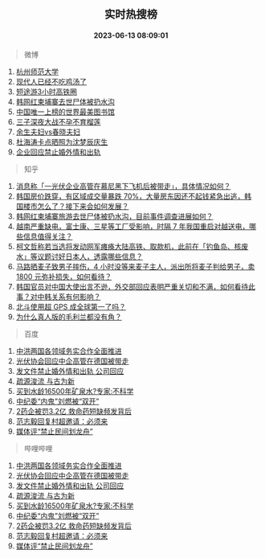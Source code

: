 <div align="center"><h2>实时热搜榜</h2><h4>2023-06-13 08:09:01</h4></div>

> 微博  

1. [杭州师范大学](https://s.weibo.com/weibo?q=%E6%9D%AD%E5%B7%9E%E5%B8%88%E8%8C%83%E5%A4%A7%E5%AD%A6&t=31&band_rank=1&Refer=top)<br />
2. [现代人已经不吃鸡汤了](https://s.weibo.com/weibo?q=%E7%8E%B0%E4%BB%A3%E4%BA%BA%E5%B7%B2%E7%BB%8F%E4%B8%8D%E5%90%83%E9%B8%A1%E6%B1%A4%E4%BA%86&t=31&band_rank=2&Refer=top)<br />
3. [短途游3小时高铁圈](https://s.weibo.com/weibo?q=%23%E7%9F%AD%E9%80%94%E6%B8%B83%E5%B0%8F%E6%97%B6%E9%AB%98%E9%93%81%E5%9C%88%23&t=31&band_rank=3&Refer=top)<br />
4. [韩网红柬埔寨去世尸体被扔水沟](https://s.weibo.com/weibo?q=%23%E9%9F%A9%E7%BD%91%E7%BA%A2%E6%9F%AC%E5%9F%94%E5%AF%A8%E5%8E%BB%E4%B8%96%E5%B0%B8%E4%BD%93%E8%A2%AB%E6%89%94%E6%B0%B4%E6%B2%9F%23&t=31&band_rank=4&Refer=top)<br />
5. [中国唯一上榜的世界最美图书馆](https://s.weibo.com/weibo?q=%23%E4%B8%AD%E5%9B%BD%E5%94%AF%E4%B8%80%E4%B8%8A%E6%A6%9C%E7%9A%84%E4%B8%96%E7%95%8C%E6%9C%80%E7%BE%8E%E5%9B%BE%E4%B9%A6%E9%A6%86%23&t=31&band_rank=5&Refer=top)<br />
6. [三子深夜大战不孕不育榴莲](https://s.weibo.com/weibo?q=%E4%B8%89%E5%AD%90%E6%B7%B1%E5%A4%9C%E5%A4%A7%E6%88%98%E4%B8%8D%E5%AD%95%E4%B8%8D%E8%82%B2%E6%A6%B4%E8%8E%B2&t=31&band_rank=6&Refer=top)<br />
7. [余生夫妇vs春晓夫妇](https://s.weibo.com/weibo?q=%23%E4%BD%99%E7%94%9F%E5%A4%AB%E5%A6%87vs%E6%98%A5%E6%99%93%E5%A4%AB%E5%A6%87%23&t=31&band_rank=7&Refer=top)<br />
8. [杜海涛卡点晒照为沈梦辰庆生](https://s.weibo.com/weibo?q=%23%E6%9D%9C%E6%B5%B7%E6%B6%9B%E5%8D%A1%E7%82%B9%E6%99%92%E7%85%A7%E4%B8%BA%E6%B2%88%E6%A2%A6%E8%BE%B0%E5%BA%86%E7%94%9F%23&t=31&band_rank=8&Refer=top)<br />
9. [企业回应禁止婚外情和出轨](https://s.weibo.com/weibo?q=%23%E4%BC%81%E4%B8%9A%E5%9B%9E%E5%BA%94%E7%A6%81%E6%AD%A2%E5%A9%9A%E5%A4%96%E6%83%85%E5%92%8C%E5%87%BA%E8%BD%A8%23&t=31&band_rank=9&Refer=top)<br />

> 知乎  

1. [消息称「一光伏企业高管在慕尼黑下飞机后被带走」，具体情况如何？](https://www.zhihu.com/question/606222429)<br />
2. [韩国房价跌穿，有区域成交量暴跌 70%，大量房东因还不起钱紧急出逃，韩国楼市怎么了？接下来会如何发展？](https://www.zhihu.com/question/606122248)<br />
3. [韩网红柬埔寨旅游去世尸体被扔水沟，目前事件调查进展如何？](https://www.zhihu.com/question/606229094)<br />
4. [越南严重缺电，富士康、三星等工厂受影响，时隔 7 年我国重启对越送电，哪些信息值得关注？](https://www.zhihu.com/question/606164349)<br />
5. [柯文哲称若当选将发动网军瘫痪大陆高铁、取款机，此前在「钓鱼岛、核废水」等议题讨好日本人，透露哪些信息？](https://www.zhihu.com/question/606148038)<br />
6. [马路晒麦子致男子摔伤，4 小时没等来麦子主人，派出所将麦子判给男子，卖 1800 元弥补损失，如何看待？](https://www.zhihu.com/question/606075840)<br />
7. [韩国官员对中国大使出言不逊，外交部回应表明严重关切和不满，如何看待此事？对中韩关系有何影响？](https://www.zhihu.com/question/606182202)<br />
8. [北斗使用超 GPS 成全球第一了吗？](https://www.zhihu.com/question/601916149)<br />
9. [为什么真人版的毛利兰都没有角？](https://www.zhihu.com/question/286452082)<br />

> 百度  

1. [中洪两国各领域务实合作全面推进](https://www.baidu.com/s?wd=%E4%B8%AD%E6%B4%AA%E4%B8%A4%E5%9B%BD%E5%90%84%E9%A2%86%E5%9F%9F%E5%8A%A1%E5%AE%9E%E5%90%88%E4%BD%9C%E5%85%A8%E9%9D%A2%E6%8E%A8%E8%BF%9B&sa=fyb_news&rsv_dl=fyb_news)<br />
2. [光伏协会回应中企高管在德国被带走](https://www.baidu.com/s?wd=%E5%85%89%E4%BC%8F%E5%8D%8F%E4%BC%9A%E5%9B%9E%E5%BA%94%E4%B8%AD%E4%BC%81%E9%AB%98%E7%AE%A1%E5%9C%A8%E5%BE%B7%E5%9B%BD%E8%A2%AB%E5%B8%A6%E8%B5%B0&sa=fyb_news&rsv_dl=fyb_news)<br />
3. [发文件禁止婚外情和出轨 公司回应](https://www.baidu.com/s?wd=%E5%8F%91%E6%96%87%E4%BB%B6%E7%A6%81%E6%AD%A2%E5%A9%9A%E5%A4%96%E6%83%85%E5%92%8C%E5%87%BA%E8%BD%A8+%E5%85%AC%E5%8F%B8%E5%9B%9E%E5%BA%94&sa=fyb_news&rsv_dl=fyb_news)<br />
4. [疏源浚流 与古为新](https://www.baidu.com/s?wd=%E7%96%8F%E6%BA%90%E6%B5%9A%E6%B5%81+%E4%B8%8E%E5%8F%A4%E4%B8%BA%E6%96%B0&sa=fyb_news&rsv_dl=fyb_news)<br />
5. [买到水龄16500年矿泉水?专家:不科学](https://www.baidu.com/s?wd=%E4%B9%B0%E5%88%B0%E6%B0%B4%E9%BE%8416500%E5%B9%B4%E7%9F%BF%E6%B3%89%E6%B0%B4%3F%E4%B8%93%E5%AE%B6%3A%E4%B8%8D%E7%A7%91%E5%AD%A6&sa=fyb_news&rsv_dl=fyb_news)<br />
6. [中纪委“内鬼”刘燃被“双开”](https://www.baidu.com/s?wd=%E4%B8%AD%E7%BA%AA%E5%A7%94%E2%80%9C%E5%86%85%E9%AC%BC%E2%80%9D%E5%88%98%E7%87%83%E8%A2%AB%E2%80%9C%E5%8F%8C%E5%BC%80%E2%80%9D&sa=fyb_news&rsv_dl=fyb_news)<br />
7. [2药企被罚3.2亿 救命药短缺频发背后](https://www.baidu.com/s?wd=2%E8%8D%AF%E4%BC%81%E8%A2%AB%E7%BD%9A3.2%E4%BA%BF+%E6%95%91%E5%91%BD%E8%8D%AF%E7%9F%AD%E7%BC%BA%E9%A2%91%E5%8F%91%E8%83%8C%E5%90%8E&sa=fyb_news&rsv_dl=fyb_news)<br />
8. [范志毅回复村超邀请：必须来](https://www.baidu.com/s?wd=%E8%8C%83%E5%BF%97%E6%AF%85%E5%9B%9E%E5%A4%8D%E6%9D%91%E8%B6%85%E9%82%80%E8%AF%B7%EF%BC%9A%E5%BF%85%E9%A1%BB%E6%9D%A5&sa=fyb_news&rsv_dl=fyb_news)<br />
9. [媒体评“禁止民间划龙舟”](https://www.baidu.com/s?wd=%E5%AA%92%E4%BD%93%E8%AF%84%E2%80%9C%E7%A6%81%E6%AD%A2%E6%B0%91%E9%97%B4%E5%88%92%E9%BE%99%E8%88%9F%E2%80%9D&sa=fyb_news&rsv_dl=fyb_news)<br />

> 哔哩哔哩  

1. [中洪两国各领域务实合作全面推进](https://www.baidu.com/s?wd=%E4%B8%AD%E6%B4%AA%E4%B8%A4%E5%9B%BD%E5%90%84%E9%A2%86%E5%9F%9F%E5%8A%A1%E5%AE%9E%E5%90%88%E4%BD%9C%E5%85%A8%E9%9D%A2%E6%8E%A8%E8%BF%9B&sa=fyb_news&rsv_dl=fyb_news)<br />
2. [光伏协会回应中企高管在德国被带走](https://www.baidu.com/s?wd=%E5%85%89%E4%BC%8F%E5%8D%8F%E4%BC%9A%E5%9B%9E%E5%BA%94%E4%B8%AD%E4%BC%81%E9%AB%98%E7%AE%A1%E5%9C%A8%E5%BE%B7%E5%9B%BD%E8%A2%AB%E5%B8%A6%E8%B5%B0&sa=fyb_news&rsv_dl=fyb_news)<br />
3. [发文件禁止婚外情和出轨 公司回应](https://www.baidu.com/s?wd=%E5%8F%91%E6%96%87%E4%BB%B6%E7%A6%81%E6%AD%A2%E5%A9%9A%E5%A4%96%E6%83%85%E5%92%8C%E5%87%BA%E8%BD%A8+%E5%85%AC%E5%8F%B8%E5%9B%9E%E5%BA%94&sa=fyb_news&rsv_dl=fyb_news)<br />
4. [疏源浚流 与古为新](https://www.baidu.com/s?wd=%E7%96%8F%E6%BA%90%E6%B5%9A%E6%B5%81+%E4%B8%8E%E5%8F%A4%E4%B8%BA%E6%96%B0&sa=fyb_news&rsv_dl=fyb_news)<br />
5. [买到水龄16500年矿泉水?专家:不科学](https://www.baidu.com/s?wd=%E4%B9%B0%E5%88%B0%E6%B0%B4%E9%BE%8416500%E5%B9%B4%E7%9F%BF%E6%B3%89%E6%B0%B4%3F%E4%B8%93%E5%AE%B6%3A%E4%B8%8D%E7%A7%91%E5%AD%A6&sa=fyb_news&rsv_dl=fyb_news)<br />
6. [中纪委“内鬼”刘燃被“双开”](https://www.baidu.com/s?wd=%E4%B8%AD%E7%BA%AA%E5%A7%94%E2%80%9C%E5%86%85%E9%AC%BC%E2%80%9D%E5%88%98%E7%87%83%E8%A2%AB%E2%80%9C%E5%8F%8C%E5%BC%80%E2%80%9D&sa=fyb_news&rsv_dl=fyb_news)<br />
7. [2药企被罚3.2亿 救命药短缺频发背后](https://www.baidu.com/s?wd=2%E8%8D%AF%E4%BC%81%E8%A2%AB%E7%BD%9A3.2%E4%BA%BF+%E6%95%91%E5%91%BD%E8%8D%AF%E7%9F%AD%E7%BC%BA%E9%A2%91%E5%8F%91%E8%83%8C%E5%90%8E&sa=fyb_news&rsv_dl=fyb_news)<br />
8. [范志毅回复村超邀请：必须来](https://www.baidu.com/s?wd=%E8%8C%83%E5%BF%97%E6%AF%85%E5%9B%9E%E5%A4%8D%E6%9D%91%E8%B6%85%E9%82%80%E8%AF%B7%EF%BC%9A%E5%BF%85%E9%A1%BB%E6%9D%A5&sa=fyb_news&rsv_dl=fyb_news)<br />
9. [媒体评“禁止民间划龙舟”](https://www.baidu.com/s?wd=%E5%AA%92%E4%BD%93%E8%AF%84%E2%80%9C%E7%A6%81%E6%AD%A2%E6%B0%91%E9%97%B4%E5%88%92%E9%BE%99%E8%88%9F%E2%80%9D&sa=fyb_news&rsv_dl=fyb_news)<br />
